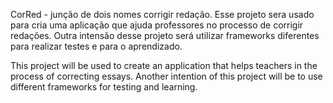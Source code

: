 CorRed - junção de dois nomes corrigir redação. 
Esse projeto sera usado para cria uma aplicação que ajuda professores no processo de corrigir redações. 
Outra intensão desse projeto será utilizar frameworks diferentes para realizar testes e para o aprendizado.

This project will be used to create an application that helps teachers in the process of correcting essays. 
Another intention of this project will be to use different frameworks for testing and learning.
